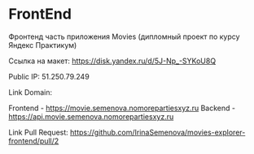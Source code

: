 # FrontEnd

Фронтенд часть приложения Movies (дипломный проект по курсу Яндекс Практикум)

Ссылка на макет: https://disk.yandex.ru/d/5J-Np_-SYKoU8Q

Public IP: 51.250.79.249

Link Domain:

Frontend - https://movie.semenova.nomorepartiesxyz.ru
Backend - https://api.movie.semenova.nomorepartiesxyz.ru

Link Pull Request:
https://github.com/IrinaSemenova/movies-explorer-frontend/pull/2
